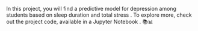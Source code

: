 In this project, you will find a predictive model for depression among students based on sleep duration and total stress . To explore more, check out the project code, available in a Jupyter Notebook . 📚📊
